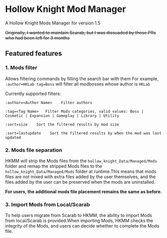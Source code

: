 # **H**ollow **K**night **M**od **M**anager

A Hollow Knight Mods Manager for version 1.5

~~Originally, I wanted to maintain Scarab, but I was dissuaded by those PRs who had been left for 3 months~~

## Featured features

### 1. Mods filter

Allows filtering commands by filling the search bar with them
For example, `:author=HKLab tag=Boss` will filter all modbosses whose author is `HKLab`

Currently supported filters:

```
:author=<Author Name>    Filter authors

:tag=<Tag Name>   Filter Mods categories, valid values: Boss | Cosmetic | Expansion | Gameplay | Library | Utility

:sort=size    Sort the filtered results by mod size

:sort=lastupdate    Sort the filtered results by when the mod was last updated

```

### 2. Mods file separation

HKMM will strip the Mods files from the `hollow_knight_Data/Managed/Mods` folder and remap the stripped Mods files to the `hollow_knight_Data/Managed/Mods` folder at runtime.This means that mods files are not mixed with extra files added by the user themselves, and the files added by the user can be preserved when the mods are uninstalled.

**For users, the additional mods file placement remains the same as before.**

### 3. Import Mods from Local/Scarab

To help users migrate from Scarab to HKMM, the ability to import Mods from local/Scarab is provided.When importing Mods, HKMM checks the integrity of the Mods, and users can decide whether to complete the Mods file.
